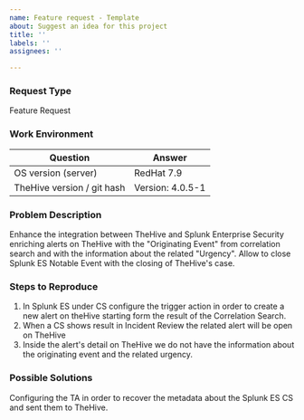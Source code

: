 ```yaml
---
name: Feature request - Template
about: Suggest an idea for this project
title: ''
labels: ''
assignees: ''

---
```


### Request Type
Feature Request

### Work Environment

| Question              | Answer
|---------------------------|--------------------
| OS version (server)       | RedHat 7.9 
| TheHive version / git hash   | Version: 4.0.5-1



### Problem Description
Enhance the integration between TheHive and Splunk Enterprise Security enriching alerts on TheHive with the "Originating Event" from correlation search and with the information about the related "Urgency".
Allow to close Splunk ES Notable Event with the closing of TheHive's case.

### Steps to Reproduce
1. In Splunk ES under CS configure the trigger action in order to create a new alert on theHive starting form the result of the Correlation Search.
2. When a CS shows result in Incident Review the related alert will be open on TheHive
3. Inside the alert's detail on TheHive we do not have the information about the originating event and the related urgency.

### Possible Solutions
Configuring the TA in order to recover the metadata about the Splunk ES CS and sent them to TheHive.
